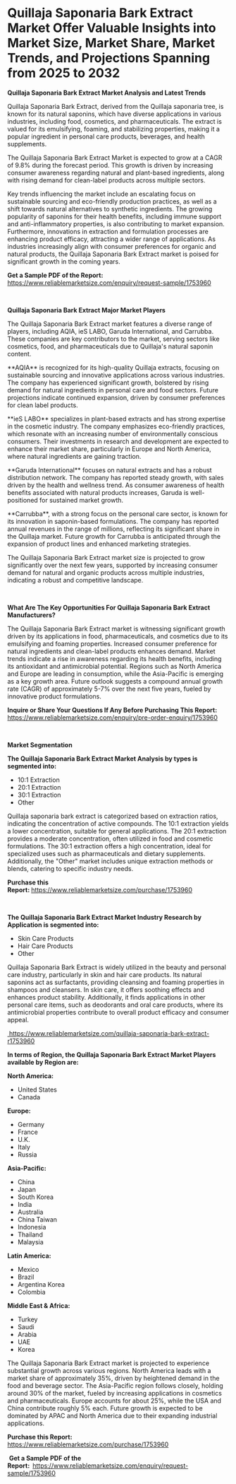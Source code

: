 <p><h1>Quillaja Saponaria Bark Extract Market Offer Valuable Insights into Market Size, Market Share, Market Trends, and Projections Spanning from 2025 to 2032</h1></p><p><strong>Quillaja Saponaria Bark Extract Market Analysis and Latest Trends</strong></p>
<p><p>Quillaja Saponaria Bark Extract, derived from the Quillaja saponaria tree, is known for its natural saponins, which have diverse applications in various industries, including food, cosmetics, and pharmaceuticals. The extract is valued for its emulsifying, foaming, and stabilizing properties, making it a popular ingredient in personal care products, beverages, and health supplements. </p><p>The Quillaja Saponaria Bark Extract Market is expected to grow at a CAGR of 9.8% during the forecast period. This growth is driven by increasing consumer awareness regarding natural and plant-based ingredients, along with rising demand for clean-label products across multiple sectors. </p><p>Key trends influencing the market include an escalating focus on sustainable sourcing and eco-friendly production practices, as well as a shift towards natural alternatives to synthetic ingredients. The growing popularity of saponins for their health benefits, including immune support and anti-inflammatory properties, is also contributing to market expansion. Furthermore, innovations in extraction and formulation processes are enhancing product efficacy, attracting a wider range of applications. As industries increasingly align with consumer preferences for organic and natural products, the Quillaja Saponaria Bark Extract market is poised for significant growth in the coming years.</p></p>
<p><strong>Get a Sample PDF of the Report:&nbsp;</strong> <a href="https://www.reliablemarketsize.com/enquiry/request-sample/1753960?utm_campaign=3551&utm_medium=2&utm_source=Github&utm_content=ia&utm_term=17042025&utm_id=quillaja-saponaria-bark-extract">https://www.reliablemarketsize.com/enquiry/request-sample/1753960</a></p>
<p>&nbsp;</p>
<p><strong>Quillaja Saponaria Bark Extract Major Market Players</strong></p>
<p><p>The Quillaja Saponaria Bark Extract market features a diverse range of players, including AQIA, ieS LABO, Garuda International, and Carrubba. These companies are key contributors to the market, serving sectors like cosmetics, food, and pharmaceuticals due to Quillaja's natural saponin content.</p><p>**AQIA** is recognized for its high-quality Quillaja extracts, focusing on sustainable sourcing and innovative applications across various industries. The company has experienced significant growth, bolstered by rising demand for natural ingredients in personal care and food sectors. Future projections indicate continued expansion, driven by consumer preferences for clean label products.</p><p>**ieS LABO** specializes in plant-based extracts and has strong expertise in the cosmetic industry. The company emphasizes eco-friendly practices, which resonate with an increasing number of environmentally conscious consumers. Their investments in research and development are expected to enhance their market share, particularly in Europe and North America, where natural ingredients are gaining traction.</p><p>**Garuda International** focuses on natural extracts and has a robust distribution network. The company has reported steady growth, with sales driven by the health and wellness trend. As consumer awareness of health benefits associated with natural products increases, Garuda is well-positioned for sustained market growth.</p><p>**Carrubba**, with a strong focus on the personal care sector, is known for its innovation in saponin-based formulations. The company has reported annual revenues in the range of millions, reflecting its significant share in the Quillaja market. Future growth for Carrubba is anticipated through the expansion of product lines and enhanced marketing strategies.</p><p>The Quillaja Saponaria Bark Extract market size is projected to grow significantly over the next few years, supported by increasing consumer demand for natural and organic products across multiple industries, indicating a robust and competitive landscape.</p></p>
<p>&nbsp;</p>
<p><strong>What Are The Key Opportunities For Quillaja Saponaria Bark Extract Manufacturers?</strong></p>
<p><p>The Quillaja Saponaria Bark Extract market is witnessing significant growth driven by its applications in food, pharmaceuticals, and cosmetics due to its emulsifying and foaming properties. Increased consumer preference for natural ingredients and clean-label products enhances demand. Market trends indicate a rise in awareness regarding its health benefits, including its antioxidant and antimicrobial potential. Regions such as North America and Europe are leading in consumption, while the Asia-Pacific is emerging as a key growth area. Future outlook suggests a compound annual growth rate (CAGR) of approximately 5-7% over the next five years, fueled by innovative product formulations.</p></p>
<p><strong>Inquire or Share Your Questions If Any Before Purchasing This Report:</strong> <a href="https://www.reliablemarketsize.com/enquiry/pre-order-enquiry/1753960?utm_campaign=3551&utm_medium=2&utm_source=Github&utm_content=ia&utm_term=17042025&utm_id=quillaja-saponaria-bark-extract">https://www.reliablemarketsize.com/enquiry/pre-order-enquiry/1753960</a></p>
<p>&nbsp;</p>
<p><strong>Market Segmentation</strong></p>
<p><strong>The Quillaja Saponaria Bark Extract Market Analysis by types is segmented into:</strong></p>
<p><ul><li>10:1 Extraction</li><li>20:1 Extraction</li><li>30:1 Extraction</li><li>Other</li></ul></p>
<p><p>Quillaja saponaria bark extract is categorized based on extraction ratios, indicating the concentration of active compounds. The 10:1 extraction yields a lower concentration, suitable for general applications. The 20:1 extraction provides a moderate concentration, often utilized in food and cosmetic formulations. The 30:1 extraction offers a high concentration, ideal for specialized uses such as pharmaceuticals and dietary supplements. Additionally, the "Other" market includes unique extraction methods or blends, catering to specific industry needs.</p></p>
<p><strong>Purchase this Report:&nbsp;</strong><a href="https://www.reliablemarketsize.com/purchase/1753960?utm_campaign=3551&utm_medium=2&utm_source=Github&utm_content=ia&utm_term=17042025&utm_id=quillaja-saponaria-bark-extract">https://www.reliablemarketsize.com/purchase/1753960</a></p>
<p>&nbsp;</p>
<p><strong>The Quillaja Saponaria Bark Extract Market Industry Research by Application is segmented into:</strong></p>
<p><ul><li>Skin Care Products</li><li>Hair Care Products</li><li>Other</li></ul></p>
<p><p>Quillaja Saponaria Bark Extract is widely utilized in the beauty and personal care industry, particularly in skin and hair care products. Its natural saponins act as surfactants, providing cleansing and foaming properties in shampoos and cleansers. In skin care, it offers soothing effects and enhances product stability. Additionally, it finds applications in other personal care items, such as deodorants and oral care products, where its antimicrobial properties contribute to overall product efficacy and consumer appeal.</p></p>
<p><a href="https://www.reliablemarketsize.com/quillaja-saponaria-bark-extract-r1753960?utm_campaign=3551&utm_medium=2&utm_source=Github&utm_content=ia&utm_term=17042025&utm_id=quillaja-saponaria-bark-extract">&nbsp;https://www.reliablemarketsize.com/quillaja-saponaria-bark-extract-r1753960</a></p>
<p><strong>In terms of Region, the Quillaja Saponaria Bark Extract Market Players available by Region are:</strong></p>
<p>
    <p> <strong> North America: </strong>
        <ul>
            <li>United States</li>
            <li>Canada</li>
        </ul>
        </p> 
    <p> <strong> Europe: </strong>
        <ul>
            <li>Germany</li>
            <li>France</li>
            <li>U.K.</li>
            <li>Italy</li>
            <li>Russia</li>
        </ul>
        </p> 
    <p> <strong> Asia-Pacific: </strong>
        <ul>
            <li>China</li>
            <li>Japan</li>
            <li>South Korea</li>
            <li>India</li>
            <li>Australia</li>
            <li>China Taiwan</li>
            <li>Indonesia</li>
            <li>Thailand</li>
            <li>Malaysia</li>
        </ul>
        </p> 
    <p> <strong> Latin America: </strong>
        <ul>
            <li>Mexico</li>
            <li>Brazil</li>
            <li>Argentina Korea</li>
            <li>Colombia</li>
        </ul>
        </p> 
    <p> <strong> Middle East & Africa: </strong>
        <ul>
            <li>Turkey</li>
            <li>Saudi</li>
            <li>Arabia</li>
            <li>UAE</li>
            <li>Korea</li>
        </ul>
    </p>
    </p>
<p><p>The Quillaja Saponaria Bark Extract market is projected to experience substantial growth across various regions. North America leads with a market share of approximately 35%, driven by heightened demand in the food and beverage sector. The Asia-Pacific region follows closely, holding around 30% of the market, fueled by increasing applications in cosmetics and pharmaceuticals. Europe accounts for about 25%, while the USA and China contribute roughly 5% each. Future growth is expected to be dominated by APAC and North America due to their expanding industrial applications.</p></p>
<p><strong>Purchase this Report: </strong><a href="https://www.reliablemarketsize.com/purchase/1753960?utm_campaign=3551&utm_medium=2&utm_source=Github&utm_content=ia&utm_term=17042025&utm_id=quillaja-saponaria-bark-extract">https://www.reliablemarketsize.com/purchase/1753960</a></p>
<p>&nbsp;<strong>Get a Sample PDF of the Report:&nbsp;&nbsp;</strong><a href="https://www.reliablemarketsize.com/enquiry/request-sample/1753960?utm_campaign=3551&utm_medium=2&utm_source=Github&utm_content=ia&utm_term=17042025&utm_id=quillaja-saponaria-bark-extract">https://www.reliablemarketsize.com/enquiry/request-sample/1753960</a></p>
<p><strong></strong></p>
<p><p></p><p></p><p></p></p>